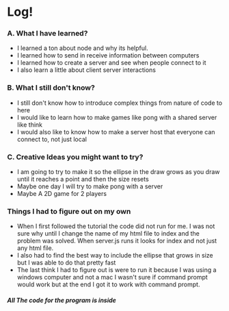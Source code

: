 # Log!

### A. What I have learned?
* I learned a ton about node and why its helpful. 
* I learned how to send in receive information between computers
* I learned how to create a server and see when people connect to it
* I also learn a little about client server interactions
 
### B. What I still don't know?
* I still don't know how to introduce complex things from nature of code to here
* I would like to learn how to make games like pong with a shared server like think
* I would also like to know how to make a server host that everyone can connect to, not just local

### C. Creative Ideas you might want to try?
 - I am going to try to make it so the ellipse in the draw grows as you draw until it reaches a point and then the size resets
 - Maybe one day I will try to make pong with a server
 - Maybe A 2D game for 2 players

### Things I had to figure out on my own
- When I first followed the tutorial the code did not run for me. I was not sure why until I change the name of my html file to index and the problem was solved. When server.js runs it looks for index and not just any html file.
- I also had to find the best way to include the ellipse that grows in size but I was able to do that pretty fast
- The last think I had to figure out is were to run it because I was using a windows computer and not a mac I wasn't sure if command prompt would work but at the end I got it to work with command prompt.

##### All The code for the program is inside
